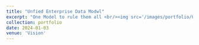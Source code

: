 ```yaml
---
title: "Unfied Enterprise Data Modwl"
excerpt: "One Model to rule them all <br/><img src='/images/portfolio/UnifiedDataModel.png'>"
collection: portfolio
date: 2024-01-03
venue: 'Vision'
---
```

